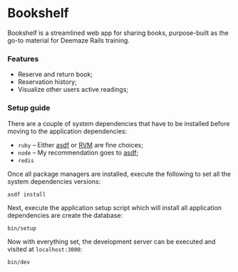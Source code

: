 # Bookshelf

Bookshelf is a streamlined web app for sharing books, purpose-built as the go-to material for Deemaze Rails training.

### Features
- Reserve and return book;
- Reservation history;
- Visualize other users active readings;

### Setup guide

There are a couple of system dependencies that have to be installed before moving to the application dependencies:
- `ruby` – Either [asdf](https://asdf-vm.com/) or [RVM](https://rvm.io/) are fine choices;
- `node` – My recommendation goes to [asdf](https://asdf-vm.com/);
- `redis`

Once all package managers are installed, execute the following to set all the system dependencies versions:
```
asdf install
```
Next, execute the application setup script which will install all application dependencies are create the database:
```
bin/setup
```
Now with everything set, the development server can be executed and visited at `localhost:3000`:
```
bin/dev
```
